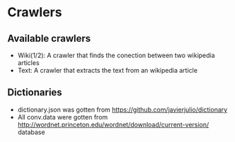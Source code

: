 # Crawlers

## Available crawlers

* Wiki(1/2): A crawler that finds the conection between two wikipedia articles
* Text: A crawler that extracts the text from an wikipedia article

## Dictionaries

* dictionary.json was gotten from https://github.com/javierjulio/dictionary
* All conv.data were gotten from http://wordnet.princeton.edu/wordnet/download/current-version/ database

<!--
## Useful

egrep -o "^[0-9]{8}\s[0-9]{2}\s[a-z]\s[0-9]{2}\s[a-zA-Z_]*\s" data.noun | cut -d ' ' -f 5 > conv.data.noun
https://docs.python.org/3/library/json.html
https://www.wordsapi.com/
https://doc.scrapy.org/en/latest/topics/selectors.html
http://www.thesaurus.com/
https://en.wiktionary.org/wiki/Wiktionary:Main_Page
-->
